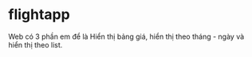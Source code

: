 # flightapp
Web có 3 phần em để là Hiển thị bảng giá, hiển thị theo tháng - ngày và hiển thị theo list.
